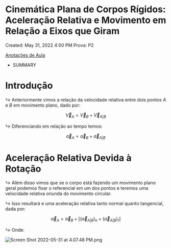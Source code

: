 # Cinemática Plana de Corpos Rígidos: Aceleração Relativa e Movimento em Relação a Eixos que Giram

Created: May 31, 2022 4:00 PM
Prova: P2

[Anotações de Aula](Cinema%CC%81tica%20Plana%20de%20Corpos%20Ri%CC%81gidos%20Acelerac%CC%A7a%CC%83o%20%20282a52570ce145198ad0142e49266bf3/Anotac%CC%A7o%CC%83es%20de%20Aula%20847321e784be4515810fbfb3c7933970.md)

- SUMMARY
    
    

# Introdução

$\hookrightarrow$ Anteriormente vimos a relação da velocidade relativa entre dois pontos $A$ e $B$ em movimento plano, dado por:

$$
\vec V_A = \vec V_B + \vec V_{A|B}
$$

$\hookrightarrow$ Diferenciando em relação ao tempo temos:

$$
\vec a_A = \vec a_B + \vec{a}_{A|B}
$$

# Aceleração Relativa Devida à Rotação

$\hookrightarrow$ Além disso vimos que se o corpo está fazendo um movimento plano geral podemos fixar o referencial em um dos pontos e teremos uma velocidade relativa oriunda do movimento circular.

$\hookrightarrow$ Isso resultará e uma aceleração relativa tanto normal quanto tangencial, dada por:

$$
\vec a_A = \vec a_B + \left [(\vec{a}_{A|B})_n + (\vec{a}_{A|B})_t\right]
$$

$\hookrightarrow$ Onde:

![Screen Shot 2022-05-31 at 4.07.48 PM.png](Cinema%CC%81tica%20Plana%20de%20Corpos%20Ri%CC%81gidos%20Acelerac%CC%A7a%CC%83o%20%20282a52570ce145198ad0142e49266bf3/Screen_Shot_2022-05-31_at_4.07.48_PM.png)